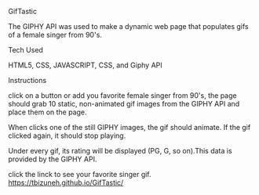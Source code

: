  GifTastic
 
The GIPHY API was used to make a dynamic web page that populates gifs of a female singer from 90's.

Tech Used

HTML5, 
CSS, 
JAVASCRIPT, 
CSS, and
Giphy API

Instructions

click on a button or add you favorite female singer from 90's, the page should grab 10 static, non-animated gif images from the GIPHY API and place them on the page.

When clicks one of the still GIPHY images, the gif should animate. If the gif clicked again, it should stop playing.

Under every gif, its rating will be displayed (PG, G, so on).This data is provided by the GIPHY API.


click the linck to see your favorite singer gif.
 https://tbizuneh.github.io/GifTastic/
